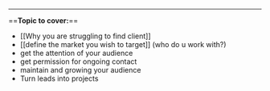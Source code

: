 
---

==**Topic to cover:**==

- [[Why you are struggling to find client]]
- [[define the market you wish to target]] (who do u work with?)
- get the attention of your audience
- get permission for ongoing contact
- maintain and growing your audience
- Turn leads into projects




